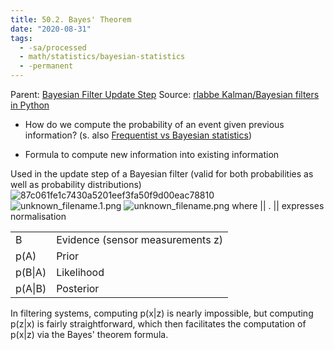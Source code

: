 ```yaml
---
title: 50.2. Bayes' Theorem
date: "2020-08-31"
tags:
  - -sa/processed
  - math/statistics/bayesian-statistics
  - -permanent
---
```


Parent: [Bayesian Filter Update Step](bayesian-filter-update-step.md)
Source: [rlabbe Kalman/Bayesian filters in Python](rlabbe-kalman_bayesian-filters-in-python.md)

*   How do we compute the probability of an event given previous information?
    (s. also [Frequentist vs Bayesian statistics](math/statistics/frequentist-vs-bayesian.md))
    
*   Formula to compute new information into existing information

Used in the update step of a Bayesian filter
(valid for both probabilities as well as probability distributions)
![87c061fe1c7430a5201eef3fa50f9d00eac78810](http://wikimedia.org/api/rest_v1/media/math/render/svg/87c061fe1c7430a5201eef3fa50f9d00eac78810)
![unknown_filename.1.png](./_resources/50.2._Bayes'_Theorem.resources/unknown_filename.1.png)
![unknown_filename.png](./_resources/50.2._Bayes'_Theorem.resources/unknown_filename.png)
where || . || expresses normalisation

|     |     |
| --- | --- |
| B   | Evidence (sensor measurements z) |
| p(A) | Prior |
| p(B\|A) | Likelihood |
| p(A\|B) | Posterior |

In filtering systems, computing p(x|z) is nearly impossible, but computing p(z|x) is fairly straightforward, which then facilitates the computation of p(x|z) via the Bayes' theorem formula.

